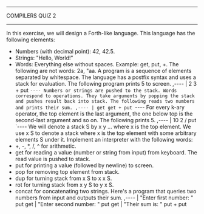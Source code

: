 __________________
COMPILERS QUIZ 2
__________________
In this exercise, we will design a Forth-like language. This language
has the following elements:
- Numbers (with decimal point): 42, 42.5.
- Strings: "Hello, World!"
- Words: Everything else without spaces. Example: get, put, +. The
following are not words: 2a, "aa.
A program is a sequence of elements separated by whitespace. The
language has a postfix syntax and uses a stack for evaluation. The
following program prints 5 to screen.
,----
| 2 3 + put
`----
Numbers or strings are pushed to the stack. Words correspond to
operations. They take arguments by popping the stack and pushes result
back into stack.
The following reads two numbers and prints their sum.
,----
| get get + put
`----
For every k-ary operator, the top element is the last argument, the one
below top is the second-last argument and so on. The following prints 5.
,----
| 10 2 / put
`----
We will denote a stack S by x y ... where x is the top element. We use x
S to denote a stack where x is the top element with some arbitrary
elements S under it.
Implement an interpreter with the following words:
- +, -, *, /, ^ for arithmetic.
- get for reading a value (number or string from input) from
keyboard. The read value is pushed to stack.
- put for printing a value (followed by newline) to screen.
- pop for removing top element from stack.
- dup for turning stack from x S to x x S.
- rot for turning stack from x y S to y x S.
- concat for concatenating two strings.
Here's a program that queries two numbers from input and outputs their
sum.
,----
| "Enter first number: " put get
| "Enter second number: " put get
| "Their sum is: " put + put
